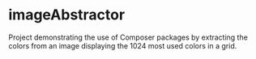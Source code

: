 # imageAbstractor

Project demonstrating the use of Composer packages by extracting the colors from an image displaying the 1024 most used colors in a grid.
